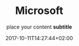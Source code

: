 ---
title: Microsoft
date: 2017-10-11T14:27:44+02:00
draft: false

meta:
  title: microsoft
  keywords:
  description:
h1: microsoft
subtitle: place your content **subtitle**
tags: blank
content: place your content **here**
---